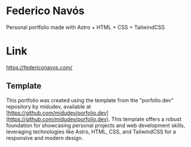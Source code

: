 # Federico Navós

Personal portfolio made with Astro + HTML + CSS + TailwindCSS

# Link

https://federiconavos.com/

## Template

This portfolio was created using the template from the "porfolio.dev" repository by midudev, available at [https://github.com/midudev/porfolio.dev](https://github.com/midudev/porfolio.dev). This template offers a robust foundation for showcasing personal projects and web development skills, leveraging technologies like Astro, HTML, CSS, and TailwindCSS for a responsive and modern design.
